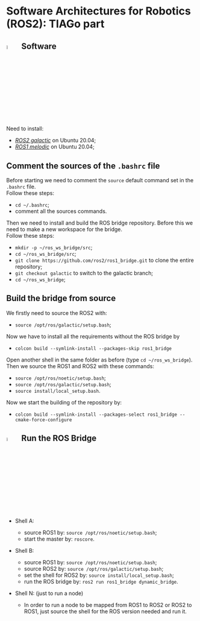 # Software Architectures for Robotics (ROS2): TIAGo part

## <img src="https://user-images.githubusercontent.com/62358773/177950955-29f674e4-edee-4e5a-a7bc-fd5b10494816.png" width="5%" height="5%">&nbsp;&nbsp;&nbsp;Software
Need to install:
* [_ROS2 galactic_](https://docs.ros.org/en/galactic/index.html) on Ubuntu 20.04;
* [_ROS1 melodic_](http://wiki.ros.org/noetic/Installation/Ubuntu) on Ubuntu 20.04;

## Comment the sources of the `.bashrc` file
Before starting we need to comment the `source` default command set in the `.bashrc` file. </br>
Follow these steps:
* `cd ~/.bashrc`;
* comment all the sources commands.

Then we need to install and build the ROS bridge repository. Before this we need to make a new workspace for the bridge. </br>
Follow these steps:
* `mkdir -p ~/ros_ws_bridge/src`;
* `cd ~/ros_ws_bridge/src`;
* `git clone https://github.com/ros2/ros1_bridge.git` to clone the entire repository;
* `git checkout galactic` to switch to the galactic branch;
* `cd ~/ros_ws_bridge`;

## Build the bridge from source
We firstly need to source the ROS2 with:
* `source /opt/ros/galactic/setup.bash`;

Now we have to install all the requirements without the ROS bridge by </br>
* `colcon build --symlink-install --packages-skip ros1_bridge`

Open another shell in the same folder as before (type `cd ~/ros_ws_bridge`). </br>
Then we source the ROS1 and ROS2 with these commands:
* `source /opt/ros/noetic/setup.bash`;
* `source /opt/ros/galactic/setup.bash`;
* `source install/local_setup.bash`.

Now we start the building of the repository by: </br>
* `colcon build --symlink-install --packages-select ros1_bridge --cmake-force-configure`

## <img src="https://user-images.githubusercontent.com/62358773/175919787-96dfd662-af73-4ab6-a6ad-e7049ff1336e.png" width="5%" height="5%">&nbsp;&nbsp;&nbsp;Run the ROS Bridge
* Shell A:
  * source ROS1 by: `source /opt/ros/noetic/setup.bash`;
  * start the master by: `roscore`.

* Shell B:
  * source ROS1 by: `source /opt/ros/noetic/setup.bash`;
  * source ROS2 by: `source /opt/ros/galactic/setup.bash`;
  * set the shell for ROS2 by: `source install/local_setup.bash`;
  * run the ROS bridge by: `ros2 run ros1_bridge dynamic_bridge`.

* Shell N: (just to run a node)
  * In order to run a node to be mapped from ROS1 to ROS2 or ROS2 to ROS1, just source the shell for the ROS version needed and run it.